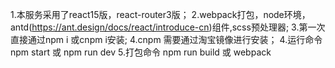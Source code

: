 1.本服务采用了react15版，react-router3版；
2.webpack打包，node环境，antd(https://ant.design/docs/react/introduce-cn)组件,scss预处理器;
3.第一次直接通过npm i 或cnpm i安装;
4.cnpm 需要通过淘宝镜像进行安装；
4.运行命令 npm start 或 npm run dev
5.打包命令 npm run build 或 webpack 